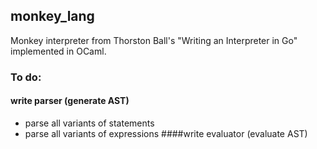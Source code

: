 ## monkey_lang
Monkey interpreter from Thorston Ball's "Writing an Interpreter in Go" implemented in OCaml.

### To do:
#### write parser (generate AST)
- parse all variants of statements
- parse all variants of expressions
####write evaluator (evaluate AST)
